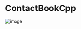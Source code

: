 # ContactBookCpp
 
![image](https://github.com/user-attachments/assets/6cdc5c4c-a20b-4b06-b054-1f5599403c53)
